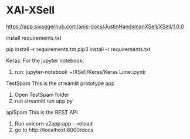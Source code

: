 # XAI-XSell

https://app.swaggerhub.com/apis-docs/JustinHandsmanXSell/XSell/1.0.0


install requirements.txt

pip install -r requirements.txt
pip3 install -r requirements.txt

Keras:
For the jupyter notebook:
1) run:
  jupyter-notebook  ~/XSell/Keras/Keras Lime.ipynb
  
TestSpam
This is the streamlit prototype app
1) Open TestSpam folder
2) run
  streamlit run app.py
  
  
apiSpam
This is the REST API
1) Run uvicorn v2app:app --reload
2) go to http://localhost:8000/docs







